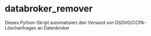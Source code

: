 # databroker_remover
Dieses Python-Skript automatisiert den Versand von DSGVO/CCPA-Löschanfragen an Datenbroker
